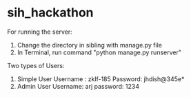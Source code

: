# sih_hackathon

For running the server:
1) Change the directory in sibling with manage.py file
2) In Terminal, run command "python manage.py runserver"

Two types of Users:
1) Simple User
Username : zklf-185
Password: jhdish@345e*
2) Admin User
  Username: arj
  password: 1234

